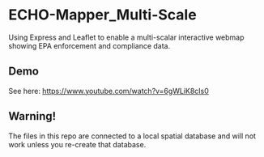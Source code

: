 # ECHO-Mapper_Multi-Scale
 Using Express and Leaflet to enable a multi-scalar interactive webmap showing EPA enforcement and compliance data. 
## Demo
 See here: https://www.youtube.com/watch?v=6gWLiK8cIs0
## Warning!
 The files in this repo are connected to a local spatial database and will not work unless you re-create that database.
